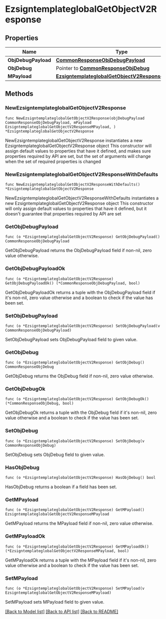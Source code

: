 # EzsigntemplateglobalGetObjectV2Response

## Properties

Name | Type | Description | Notes
------------ | ------------- | ------------- | -------------
**ObjDebugPayload** | [**CommonResponseObjDebugPayload**](CommonResponseObjDebugPayload.md) |  | 
**ObjDebug** | Pointer to [**CommonResponseObjDebug**](CommonResponseObjDebug.md) |  | [optional] 
**MPayload** | [**EzsigntemplateglobalGetObjectV2ResponseMPayload**](EzsigntemplateglobalGetObjectV2ResponseMPayload.md) |  | 

## Methods

### NewEzsigntemplateglobalGetObjectV2Response

`func NewEzsigntemplateglobalGetObjectV2Response(objDebugPayload CommonResponseObjDebugPayload, mPayload EzsigntemplateglobalGetObjectV2ResponseMPayload, ) *EzsigntemplateglobalGetObjectV2Response`

NewEzsigntemplateglobalGetObjectV2Response instantiates a new EzsigntemplateglobalGetObjectV2Response object
This constructor will assign default values to properties that have it defined,
and makes sure properties required by API are set, but the set of arguments
will change when the set of required properties is changed

### NewEzsigntemplateglobalGetObjectV2ResponseWithDefaults

`func NewEzsigntemplateglobalGetObjectV2ResponseWithDefaults() *EzsigntemplateglobalGetObjectV2Response`

NewEzsigntemplateglobalGetObjectV2ResponseWithDefaults instantiates a new EzsigntemplateglobalGetObjectV2Response object
This constructor will only assign default values to properties that have it defined,
but it doesn't guarantee that properties required by API are set

### GetObjDebugPayload

`func (o *EzsigntemplateglobalGetObjectV2Response) GetObjDebugPayload() CommonResponseObjDebugPayload`

GetObjDebugPayload returns the ObjDebugPayload field if non-nil, zero value otherwise.

### GetObjDebugPayloadOk

`func (o *EzsigntemplateglobalGetObjectV2Response) GetObjDebugPayloadOk() (*CommonResponseObjDebugPayload, bool)`

GetObjDebugPayloadOk returns a tuple with the ObjDebugPayload field if it's non-nil, zero value otherwise
and a boolean to check if the value has been set.

### SetObjDebugPayload

`func (o *EzsigntemplateglobalGetObjectV2Response) SetObjDebugPayload(v CommonResponseObjDebugPayload)`

SetObjDebugPayload sets ObjDebugPayload field to given value.


### GetObjDebug

`func (o *EzsigntemplateglobalGetObjectV2Response) GetObjDebug() CommonResponseObjDebug`

GetObjDebug returns the ObjDebug field if non-nil, zero value otherwise.

### GetObjDebugOk

`func (o *EzsigntemplateglobalGetObjectV2Response) GetObjDebugOk() (*CommonResponseObjDebug, bool)`

GetObjDebugOk returns a tuple with the ObjDebug field if it's non-nil, zero value otherwise
and a boolean to check if the value has been set.

### SetObjDebug

`func (o *EzsigntemplateglobalGetObjectV2Response) SetObjDebug(v CommonResponseObjDebug)`

SetObjDebug sets ObjDebug field to given value.

### HasObjDebug

`func (o *EzsigntemplateglobalGetObjectV2Response) HasObjDebug() bool`

HasObjDebug returns a boolean if a field has been set.

### GetMPayload

`func (o *EzsigntemplateglobalGetObjectV2Response) GetMPayload() EzsigntemplateglobalGetObjectV2ResponseMPayload`

GetMPayload returns the MPayload field if non-nil, zero value otherwise.

### GetMPayloadOk

`func (o *EzsigntemplateglobalGetObjectV2Response) GetMPayloadOk() (*EzsigntemplateglobalGetObjectV2ResponseMPayload, bool)`

GetMPayloadOk returns a tuple with the MPayload field if it's non-nil, zero value otherwise
and a boolean to check if the value has been set.

### SetMPayload

`func (o *EzsigntemplateglobalGetObjectV2Response) SetMPayload(v EzsigntemplateglobalGetObjectV2ResponseMPayload)`

SetMPayload sets MPayload field to given value.



[[Back to Model list]](../README.md#documentation-for-models) [[Back to API list]](../README.md#documentation-for-api-endpoints) [[Back to README]](../README.md)



